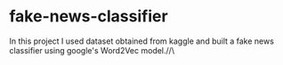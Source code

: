 # fake-news-classifier
In this project I used dataset obtained from kaggle and built a fake news classifier using google's Word2Vec model./\/\
